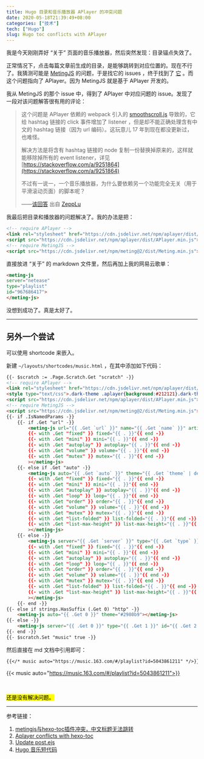 ```yaml
---
title: Hugo 目录和音乐播放器 APlayer 的冲突问题
date: 2020-05-18T21:39:49+08:00
categories: ["技术"]
tech: ["Hugo"]
slug: Hugo toc conflicts with APlayer
---
```


我是今天刚刚弄好 “关于” 页面的音乐播放器，然后突然发现：目录锚点失效了。

正常情况下，点击每篇文章前生成的目录，是能够跳转到对应位置的。现在不行了。我猜测可能是 [MetingJS](https://github.com/metowolf/MetingJS) 的问题，于是找它的 issues ，终于找到了 [它](https://github.com/metowolf/MetingJS/issues/5) 。而这个问题指向了 APlayer。因为 MetingJS 就是基于 APlayer 开发的。

我从 MetingJS 的那个 issue 中，得到了 APlayer 中对应问题的 issue。发现了一段对该问题解答很有用的评论：

> 这个问题是 APlayer 依赖的 webpack 引入的 [smoothscroll.js](https://github.com/alicelieutier/smoothScroll) 导致的，它给 hashtag 链接的 click 事件增加了 listener ，但是却不能正确处理含有中文的 hashtag 链接（因为 url 编码）。这玩意儿 17 年到现在都没更新过，也难怪。
>
> 解决方法是将含有 hashtag 链接的 node 复制一份替换掉原来的，这样就能移除掉所有的 event listener，详见 [https://stackoverflow.com/a/9251864](https://stackoverflow.com/a/9251864)
>
> 不过有一说一，一个音乐播放器，为什么要依赖另一个功能完全无关（用于平滑滚动页面）的脚本呢？
>
> ——[该回答](https://github.com/MoePlayer/APlayer/issues/242#issuecomment-602471423) 出自 [ZeppLu](https://github.com/ZeppLu)

我最后把目录和播放器的问题解决了。我的办法是把：

```html
<!-- require APlayer -->
<link rel="stylesheet" href="https://cdn.jsdelivr.net/npm/aplayer/dist/APlayer.min.css">
<script src="https://cdn.jsdelivr.net/npm/aplayer/dist/APlayer.min.js"></script>
<!-- require MetingJS -->
<script src="https://cdn.jsdelivr.net/npm/meting@2/dist/Meting.min.js"></script>
```

直接放进 “关于” 的 markdown 文件里，然后再加上我的网易云歌单：

```html
<meting-js
server="netease"
type="playlist"
id="967686417">
</meting-js>
```

没想到成功了。真是太好了。

---

## 另外一个尝试

可以使用 shortcode 来嵌入。

新建 `~/layouts/shortcodes/music.html` ，在其中添加如下代码：

```html
{{- $scratch := .Page.Scratch.Get "scratch" -}}
<!-- require APlayer -->
<link rel="stylesheet" href="https://cdn.jsdelivr.net/npm/aplayer/dist/APlayer.min.css">
<style type="text/css">.dark-theme .aplayer{background:#212121}.dark-theme .aplayer.aplayer-withlist .aplayer-info{border-bottom-color:#5c5c5c}.dark-theme .aplayer.aplayer-fixed .aplayer-list{border-color:#5c5c5c}.dark-theme .aplayer .aplayer-body{background-color:#212121}.dark-theme .aplayer .aplayer-info{border-top-color:#212121}.dark-theme .aplayer .aplayer-info .aplayer-music .aplayer-title{color:#fff}.dark-theme .aplayer .aplayer-info .aplayer-music .aplayer-author{color:#fff}.dark-theme .aplayer .aplayer-info .aplayer-controller .aplayer-time{color:#eee}.dark-theme .aplayer .aplayer-info .aplayer-controller .aplayer-time .aplayer-icon path{fill:#eee}.dark-theme .aplayer .aplayer-list{background-color:#212121}.dark-theme .aplayer .aplayer-list::-webkit-scrollbar-thumb{background-color:#999}.dark-theme .aplayer .aplayer-list::-webkit-scrollbar-thumb:hover{background-color:#bbb}.dark-theme .aplayer .aplayer-list li{color:#fff;border-top-color:#666}.dark-theme .aplayer .aplayer-list li:hover{background:#4e4e4e}.dark-theme .aplayer .aplayer-list li.aplayer-list-light{background:#6c6c6c}.dark-theme .aplayer .aplayer-list li .aplayer-list-index{color:#ddd}.dark-theme .aplayer .aplayer-list li .aplayer-list-author{color:#ddd}.dark-theme .aplayer .aplayer-lrc{text-shadow:-1px -1px 0 #666}.dark-theme .aplayer .aplayer-lrc:before{background:-moz-linear-gradient(top, #212121 0%, rgba(33,33,33,0) 100%);background:-webkit-linear-gradient(top, #212121 0%, rgba(33,33,33,0) 100%);background:linear-gradient(to bottom, #212121 0%, rgba(33,33,33,0) 100%);filter:progid:DXImageTransform.Microsoft.gradient( startColorstr='#212121', endColorstr='#00212121',GradientType=0 )}.dark-theme .aplayer .aplayer-lrc:after{background:-moz-linear-gradient(top, rgba(33,33,33,0) 0%, rgba(33,33,33,0.8) 100%);background:-webkit-linear-gradient(top, rgba(33,33,33,0) 0%, rgba(33,33,33,0.8) 100%);background:linear-gradient(to bottom, rgba(33,33,33,0) 0%, rgba(33,33,33,0.8) 100%);filter:progid:DXImageTransform.Microsoft.gradient( startColorstr='#00212121', endColorstr='#cc212121',GradientType=0 )}.dark-theme .aplayer .aplayer-lrc p{color:#fff}.dark-theme .aplayer .aplayer-miniswitcher{background:#484848}.dark-theme .aplayer .aplayer-miniswitcher .aplayer-icon path{fill:#eee}</style>
<script src="https://cdn.jsdelivr.net/npm/aplayer/dist/APlayer.min.js"></script>
<!-- require MetingJS -->
<script src="https://cdn.jsdelivr.net/npm/meting@2/dist/Meting.min.js"></script>
{{- if .IsNamedParams -}}
    {{- if .Get "url" -}}
        <meting-js url="{{ .Get `url` }}" name="{{ .Get `name` }}" artist="{{ .Get `artist` }}" cover="{{ .Get `cover` }}" theme="{{ .Get `theme` | default `#2980b9` }}"
        {{- with .Get "fixed" }} fixed="{{ . }}"{{ end -}}
        {{- with .Get "mini" }} mini="{{ . }}"{{ end -}}
        {{- with .Get "autoplay" }} autoplay="{{ . }}"{{ end -}}
        {{- with .Get "volume" }} volume="{{ . }}"{{ end -}}
        {{- with .Get "mutex" }} mutex="{{ . }}"{{ end -}}
        ></meting-js>
    {{- else if .Get "auto" -}}
        <meting-js auto="{{ .Get `auto` }}" theme="{{ .Get `theme` | default `#2980b9` }}"
        {{- with .Get "fixed" }} fixed="{{ . }}"{{ end -}}
        {{- with .Get "mini" }} mini="{{ . }}"{{ end -}}
        {{- with .Get "autoplay" }} autoplay="{{ . }}"{{ end -}}
        {{- with .Get "loop" }} loop="{{ . }}"{{ end -}}
        {{- with .Get "order" }} order="{{ . }}"{{ end -}}
        {{- with .Get "volume" }} volume="{{ . }}"{{ end -}}
        {{- with .Get "mutex" }} mutex="{{ . }}"{{ end -}}
        {{- with .Get "list-folded" }} list-folded="{{ . }}"{{ end -}}
        {{- with .Get "list-max-height" }} list-max-height="{{ . }}"{{ end -}}
        ></meting-js>
    {{- else -}}
        <meting-js server="{{ .Get `server` }}" type="{{ .Get `type` }}" id="{{ .Get `id` }}" theme="{{ .Get `theme` | default `#2980b9` }}"
        {{- with .Get "fixed" }} fixed="{{ . }}"{{ end -}}
        {{- with .Get "mini" }} mini="{{ . }}"{{ end -}}
        {{- with .Get "autoplay" }} autoplay="{{ . }}"{{ end -}}
        {{- with .Get "loop" }} loop="{{ . }}"{{ end -}}
        {{- with .Get "order" }} order="{{ . }}"{{ end -}}
        {{- with .Get "volume" }} volume="{{ . }}"{{ end -}}
        {{- with .Get "mutex" }} mutex="{{ . }}"{{ end -}}
        {{- with .Get "list-folded" }} list-folded="{{ . }}"{{ end -}}
        {{- with .Get "list-max-height" }} list-max-height="{{ . }}"{{ end -}}
        ></meting-js>
    {{- end -}}
{{- else if strings.HasSuffix (.Get 0) "http" -}}
    <meting-js auto="{{ .Get 0 }}" theme="#2980b9"></meting-js>
{{- else -}}
    <meting-js server="{{ .Get 0 }}" type="{{ .Get 1 }}" id="{{ .Get 2 }}" theme="#2980b9"></meting-js>
{{- end -}}
{{- $scratch.Set "music" true -}}
```

然后直接在 md 文档中引用即可：

```markdown
{{</* music auto="https://music.163.com/#/playlist?id=5043861211" */>}}
```

{{< music auto="https://music.163.com/#/playlist?id=5043861211">}}

</br>

<mark>还是没有解决问题。</mark>

---

参考链接：

1. [metingjs与hexo-toc插件冲突，中文标题无法跳转](https://github.com/metowolf/MetingJS/issues/5)
2. [Aplayer conflicts with hexo-toc](https://github.com/MoePlayer/APlayer/issues/242)
3. [Update post.ejs](https://github.com/nqmysb/hexo-theme-huweihuang/commit/9896728accbda1f880c1216f443a5251d1b072f5)
4. [Hugo 音乐短代码](https://immmmm.com/hugo-shortcodes-music/)